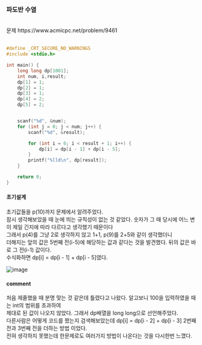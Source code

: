 ### 파도반 수열

<br>
문제 https://www.acmicpc.net/problem/9461
<br>
<br>

```C
#define _CRT_SECURE_NO_WARNINGS
#include <stdio.h> 

int main() {
    long long dp[1001];
    int num, i,result;
    dp[1] = 1;
    dp[2] = 1;
    dp[3] = 1;
    dp[4] = 2;
    dp[5] = 2;


    scanf("%d", &num);
    for (int j = 0; j < num; j++) {
        scanf("%d", &result);

        for (int i = 6; i < result + 1; i++) {
            dp[i] = dp[i - 1] + dp[i - 5];
        }
        printf("%lld\n", dp[result]);
    }

    return 0;
}
```
#### 초기설계
초기값들을 p(10)까지 문제에서 알려주었다.<br>
잠시 생각해보았을 때 눈에 띄는 규칙성이 없는 것 같았다. 
숫자가 그 때 당시에 어느 변이 제일 긴지에 따라 다르다고 생각했기 때문이다<br>
그래서 p(4)를 그냥 2로 생각하지 않고 1+1, p(9)를 2+5와 같이 생각했더니<br>
더해지는 앞의 값은 5번째 전(i-5)에 해당하는 값과 같다는 것을 발견했다. 뒤의 값은 바로 그 전(i-1) 값이다.<br>
수식화하면 dp[i] = dp[i - 1] + dp[i - 5]였다.<br>

![image](https://user-images.githubusercontent.com/84511374/137946920-fb8be2c0-2bb9-4299-bbed-42a36c99c7b9.png)

#### comment<br>
처음 제줄했을 때 분명 맞는 것 같은데 틀렸다고 나왔다. 알고보니 100을 입력하였을 때는 int의 범위를 초과하여<br>
제대로 된 값이 나오지 않았다. 그래서 dp배열을 long long으로 선언해주었다.<br> 
다른사람은 어떻게 코드를 짰는지 검색해보았는데 dp[i] = dp[i - 2] + dp[i - 3] 2번째 전과 3번째 전을 더하는 방법 이었다. <br> 
전혀 생각하지 못했는데 한문제로도 여러가지 방법이 나온다는 것을 다시한번 느꼈다.<br>

